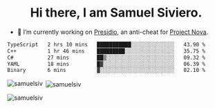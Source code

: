 <h1 align="center">Hi there, I am Samuel Siviero.</h1>

- 🔭 I’m currently working on [Presidio](https://presidio.ac), an anti-cheat for [Project Nova](https://discord.gg/novafn).

<!--START_SECTION:waka-->

```txt
TypeScript   2 hrs 10 mins   ███████████░░░░░░░░░░░░░░   43.90 %
C++          1 hr 46 mins    █████████░░░░░░░░░░░░░░░░   35.75 %
C#           27 mins         ██▒░░░░░░░░░░░░░░░░░░░░░░   09.32 %
YAML         18 mins         █▓░░░░░░░░░░░░░░░░░░░░░░░   06.39 %
Binary       6 mins          ▓░░░░░░░░░░░░░░░░░░░░░░░░   02.10 %
```

<!--END_SECTION:waka-->

<p><img align="left" src="https://github-readme-stats.vercel.app/api/top-langs?username=samuelsiv&show_icons=true&locale=en&layout=compact&theme=radical" alt="samuelsiv" /></p>

<p>&nbsp;<img align="center" src="https://github-readme-stats.vercel.app/api?username=samuelsiv&show_icons=true&locale=en&theme=radical" alt="samuelsiv" /></p>
<p align="left"> <img src="https://komarev.com/ghpvc/?username=samuelsiv&label=Profile%20views&color=0e75b6&style=flat" alt="samuelsiv" /> </p>
